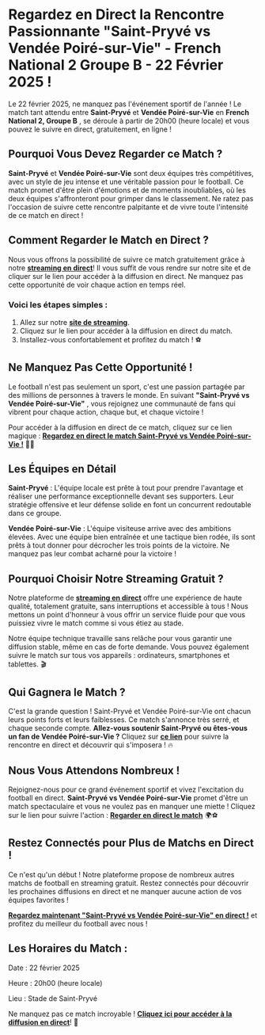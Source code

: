 # Regardez en Direct la Rencontre Passionnante "Saint-Pryvé vs Vendée Poiré-sur-Vie" - French National 2 Groupe B - 22 Février 2025 !

Le 22 février 2025, ne manquez pas l'événement sportif de l'année ! Le match tant attendu entre **Saint-Pryvé** et **Vendée Poiré-sur-Vie** en **French National 2, Groupe B** , se déroule à partir de 20h00 (heure locale) et vous pouvez le suivre en direct, gratuitement, en ligne !

## Pourquoi Vous Devez Regarder ce Match ?

**Saint-Pryvé** et **Vendée Poiré-sur-Vie** sont deux équipes très compétitives, avec un style de jeu intense et une véritable passion pour le football. Ce match promet d'être plein d'émotions et de moments inoubliables, où les deux équipes s'affronteront pour grimper dans le classement. Ne ratez pas l'occasion de suivre cette rencontre palpitante et de vivre toute l'intensité de ce match en direct !

## Comment Regarder le Match en Direct ?

Nous vous offrons la possibilité de suivre ce match gratuitement grâce à notre **[streaming en direct](https://tinyurl.com/livestreamfreeo?st=Saint-Pryv%C3%A9+vs+Vend%C3%A9e+Poir%C3%A9-sur-Vie&si=gh)**! Il vous suffit de vous rendre sur notre site et de cliquer sur le lien pour accéder à la diffusion en direct. Ne manquez pas cette opportunité de voir chaque action en temps réel.

### Voici les étapes simples :

1. Allez sur notre **[site de streaming](https://tinyurl.com/livestreamfreeo?st=Saint-Pryv%C3%A9+vs+Vend%C3%A9e+Poir%C3%A9-sur-Vie&si=gh)**.
2. Cliquez sur le lien pour accéder à la diffusion en direct du match.
3. Installez-vous confortablement et profitez du match ! ⚽

## Ne Manquez Pas Cette Opportunité !

Le football n'est pas seulement un sport, c'est une passion partagée par des millions de personnes à travers le monde. En suivant **"Saint-Pryvé vs Vendée Poiré-sur-Vie"** , vous rejoignez une communauté de fans qui vibrent pour chaque action, chaque but, et chaque victoire !

Pour accéder à la diffusion en direct de ce match, cliquez sur ce lien magique : **[Regardez en direct le match Saint-Pryvé vs Vendée Poiré-sur-Vie !](https://tinyurl.com/livestreamfreeo?st=Saint-Pryv%C3%A9+vs+Vend%C3%A9e+Poir%C3%A9-sur-Vie&si=gh)** 🎥📲

## Les Équipes en Détail

**Saint-Pryvé** : L'équipe locale est prête à tout pour prendre l'avantage et réaliser une performance exceptionnelle devant ses supporters. Leur stratégie offensive et leur défense solide en font un concurrent redoutable dans ce groupe.

**Vendée Poiré-sur-Vie** : L'équipe visiteuse arrive avec des ambitions élevées. Avec une équipe bien entraînée et une tactique bien rodée, ils sont prêts à tout donner pour décrocher les trois points de la victoire. Ne manquez pas leur combat acharné pour la victoire !

## Pourquoi Choisir Notre Streaming Gratuit ?

Notre plateforme de **[streaming en direct](https://tinyurl.com/livestreamfreeo?st=Saint-Pryv%C3%A9+vs+Vend%C3%A9e+Poir%C3%A9-sur-Vie&si=gh)** offre une expérience de haute qualité, totalement gratuite, sans interruptions et accessible à tous ! Nous mettons un point d'honneur à vous offrir un service fluide pour que vous puissiez vivre le match comme si vous étiez au stade.

Notre équipe technique travaille sans relâche pour vous garantir une diffusion stable, même en cas de forte demande. Vous pouvez également suivre le match sur tous vos appareils : ordinateurs, smartphones et tablettes. 🎬

## Qui Gagnera le Match ?

C'est la grande question ! Saint-Pryvé et Vendée Poiré-sur-Vie ont chacun leurs points forts et leurs faiblesses. Ce match s'annonce très serré, et chaque seconde compte. **Allez-vous soutenir Saint-Pryvé ou êtes-vous un fan de Vendée Poiré-sur-Vie ?** Cliquez sur **[ce lien](https://tinyurl.com/livestreamfreeo?st=Saint-Pryv%C3%A9+vs+Vend%C3%A9e+Poir%C3%A9-sur-Vie&si=gh)** pour suivre la rencontre en direct et découvrir qui s'imposera ! 🔥

## Nous Vous Attendons Nombreux !

Rejoignez-nous pour ce grand événement sportif et vivez l'excitation du football en direct. **Saint-Pryvé vs Vendée Poiré-sur-Vie** promet d'être un match spectaculaire et vous ne voulez pas en manquer une miette ! Cliquez sur le lien pour suivre l'action : **[Regarder en direct le match](https://tinyurl.com/livestreamfreeo?st=Saint-Pryv%C3%A9+vs+Vend%C3%A9e+Poir%C3%A9-sur-Vie&si=gh)** 🌍⚽

## Restez Connectés pour Plus de Matchs en Direct !

Ce n'est qu'un début ! Notre plateforme propose de nombreux autres matchs de football en streaming gratuit. Restez connectés pour découvrir les prochaines diffusions en direct et ne manquer aucune action de vos équipes favorites !

**[Regardez maintenant "Saint-Pryvé vs Vendée Poiré-sur-Vie" en direct !](https://tinyurl.com/livestreamfreeo?st=Saint-Pryv%C3%A9+vs+Vend%C3%A9e+Poir%C3%A9-sur-Vie&si=gh)** et profitez du meilleur du football avec nous !

## Les Horaires du Match :

Date : 22 février 2025

Heure : 20h00 (heure locale)

Lieu : Stade de Saint-Pryvé

Ne manquez pas ce match incroyable ! **[Cliquez ici pour accéder à la diffusion en direct](https://tinyurl.com/livestreamfreeo?st=Saint-Pryv%C3%A9+vs+Vend%C3%A9e+Poir%C3%A9-sur-Vie&si=gh)**! 🌟

